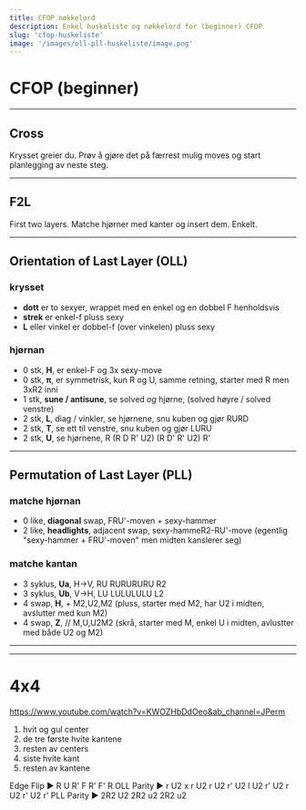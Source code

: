 ```yaml
---
title: CFOP nøkkelord
description: Enkel huskeliste og nøkkelord for (beginner) CFOP
slug: 'cfop-huskeliste'
image: '/images/oll-pll-huskeliste/image.png'
---
```


# CFOP (beginner)

--- 

## Cross
Krysset greier du. Prøv å gjøre det på færrest mulig moves og start planlegging av neste steg.

---

## F2L
First two layers. Matche hjørner med kanter og insert dem. Enkelt.

---

## Orientation of Last Layer (OLL)

### krysset
 - **dott** er to sexyer, wrappet med en enkel og en dobbel F henholdsvis
 - **strek** er enkel-f pluss sexy
 - **L** eller vinkel er dobbel-f (over vinkelen) pluss sexy

### hjørnan
 - 0 stk, **H**, er enkel-F og 3x sexy-move
 - 0 stk, **π**, er symmetrisk, kun R og U, samme retning, starter med R men 3xR2 inni
 - 1 stk, **sune / antisune**, se solved *og* hjørne,  (solved høyre / solved venstre)
 - 2 stk, **L**, diag / vinkler, se hjørnene, snu kuben og gjør RURD
 - 2 stk, **T**, se ett til venstre, snu kuben og gjør LURU
 - 2 stk, **U**, se hjørnene, R (R D R' U2) (R D' R' U2) R'

---

## Permutation of Last Layer (PLL)

### matche hjørnan
 - 0 like, **diagonal** swap, FRU'-moven + sexy-hammer
 - 2 like, **headlights**, adjacent swap, sexy-hammeR2-RU'-move (egentlig "sexy-hammer + FRU'-moven" men midten kanslerer seg)

### matche kantan
 - 3 syklus, **Ua**, H->V, RU RURURURU R2
 - 3 syklus, **Ub**, V->H, LU LULULULU L2
 - 4 swap, **H**,  + M2,U2,M2  (pluss, starter med M2, har U2 i midten, avslutter med kun M2)
 - 4 swap, **Z**, // M,U,U2M2  (skrå,  starter med M, enkel U i midten, avlustter med både U2 og M2)



---
---
# 4x4

https://www.youtube.com/watch?v=KWOZHbDdOeo&ab_channel=JPerm

1. hvit og gul center
2. de tre første hvite kantene
3. resten av centers
4. siste hvite kant
5. resten av kantene

Edge Flip ► R U R' F R' F' R 
OLL Parity ► r U2 x r U2 r U2 r' U2 l U2 r' U2 r U2 r' U2 r' 
PLL Parity ► 2R2 U2 2R2 u2 2R2 u2

